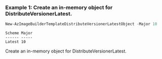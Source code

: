 ### Example 1: Create an in-memory object for DistributeVersionerLatest.
```powershell
New-AzImageBuilderTemplateDistributeVersionerLatestObject -Major 10
```

```output
Scheme Major
------ -----
Latest 10
```

Create an in-memory object for DistributeVersionerLatest.